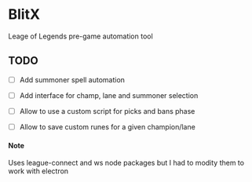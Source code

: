 # BlitX

Leage of Legends pre-game automation tool

## TODO

 - [ ] Add summoner spell automation
 - [ ] Add interface for champ, lane and summoner selection
 - [ ] Allow to use a custom script for picks and bans phase
 - [ ] Allow to save custom runes for a given champion/lane


#### Note

Uses league-connect and ws node packages but I had to modity them to work with electron